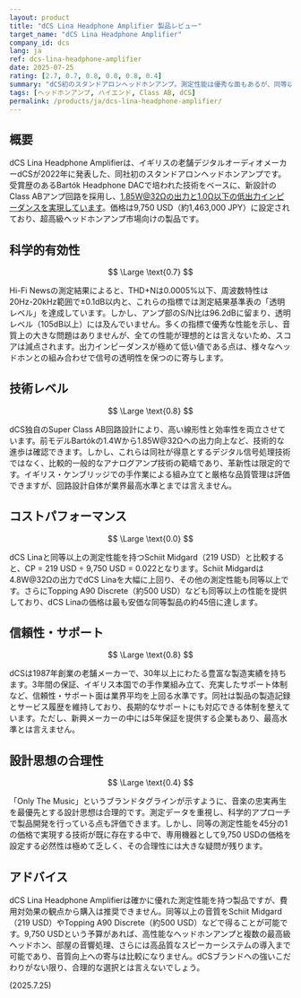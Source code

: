 ```yaml
---
layout: product
title: "dCS Lina Headphone Amplifier 製品レビュー"
target_name: "dCS Lina Headphone Amplifier"
company_id: dcs
lang: ja
ref: dcs-lina-headphone-amplifier
date: 2025-07-25
rating: [2.7, 0.7, 0.8, 0.0, 0.8, 0.4]
summary: "dCS初のスタンドアロンヘッドホンアンプ。測定性能は優秀な面もあるが、同等以上の性能を持つ製品が大幅に安価で入手可能なため、コストパフォーマンスは極めて低い。"
tags: [ヘッドホンアンプ, ハイエンド, Class AB, dCS]
permalink: /products/ja/dcs-lina-headphone-amplifier/
---
```


## 概要

dCS Lina Headphone Amplifierは、イギリスの老舗デジタルオーディオメーカーdCSが2022年に発表した、同社初のスタンドアロンヘッドホンアンプです。受賞歴のあるBartók Headphone DACで培われた技術をベースに、新設計のClass ABアンプ回路を採用し、1.85W@32Ωの出力と1.0Ω以下の低出力インピーダンスを実現しています。価格は9,750 USD（約1,463,000 JPY）に設定されており、超高級ヘッドホンアンプ市場向けの製品です。

## 科学的有効性

$$ \Large \text{0.7} $$

Hi-Fi Newsの測定結果によると、THD+Nは0.0005%以下、周波数特性は20Hz-20kHz範囲で±0.1dB以内と、これらの指標では測定結果基準表の「透明レベル」を達成しています。しかし、アンプ部のS/N比は96.2dBに留まり、透明レベル（105dB以上）には及んでいません。多くの指標で優秀な性能を示し、音質上の大きな問題はありませんが、全ての性能が理想的とは言えないため、スコアは減点されます。出力インピーダンスが極めて低い値である点は、様々なヘッドホンとの組み合わせで信号の透明性を保つのに寄与します。

## 技術レベル

$$ \Large \text{0.8} $$

dCS独自のSuper Class AB回路設計により、高い線形性と効率性を両立させています。前モデルBartókの1.4Wから1.85W@32Ωへの出力向上など、技術的な進歩は確認できます。しかし、これらは同社が得意とするデジタル信号処理技術ではなく、比較的一般的なアナログアンプ技術の範疇であり、革新性は限定的です。イギリス・ケンブリッジでの手作業による組み立てと厳格な品質管理は評価できますが、回路設計自体が業界最高水準とまでは言えません。

## コストパフォーマンス

$$ \Large \text{0.0} $$

dCS Linaと同等以上の測定性能を持つSchiit Midgard（219 USD）と比較すると、CP = 219 USD ÷ 9,750 USD = 0.022となります。Schiit Midgardは4.8W@32Ωの出力でdCS Linaを大幅に上回り、その他の測定性能も同等以上です。さらにTopping A90 Discrete（約500 USD）なども同等以上の性能を提供しており、dCS Linaの価格は最も安価な同等製品の約45倍に達します。

## 信頼性・サポート

$$ \Large \text{0.8} $$

dCSは1987年創業の老舗メーカーで、30年以上にわたる豊富な製造実績を持ちます。3年間の保証、イギリス本国での手作業組み立て、充実したサポート体制など、信頼性・サポート面は業界平均を上回る水準です。同社は製品の製造記録とサービス履歴を維持しており、長期的なサポートにも対応できる体制を整えています。ただし、新興メーカーの中には5年保証を提供する企業もあり、最高水準とは言えません。

## 設計思想の合理性

$$ \Large \text{0.4} $$

「Only The Music」というブランドタグラインが示すように、音楽の忠実再生を最優先とする設計思想は合理的です。測定データを重視し、科学的アプローチで製品開発を行っている点も評価できます。しかし、同等の測定性能を45分の1の価格で実現する技術が既に存在する中で、専用機器として9,750 USDの価格を設定する必然性は極めて乏しく、その合理性には大きな疑問が残ります。

## アドバイス

dCS Lina Headphone Amplifierは確かに優れた測定性能を持つ製品ですが、費用対効果の観点から購入は推奨できません。同等以上の音質をSchiit Midgard（219 USD）やTopping A90 Discrete（約500 USD）などで得ることが可能です。9,750 USDという予算があれば、高性能なヘッドホンアンプと複数の最高級ヘッドホン、部屋の音響処理、さらには高品質なスピーカーシステムの導入まで可能であり、音質向上への寄与は比較になりません。dCSブランドへの強いこだわりがない限り、合理的な選択とは言えないでしょう。

(2025.7.25)
